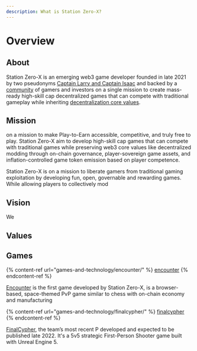 ```yaml
---
description: What is Station Zero-X?
---
```


# Overview

## About

Station Zero-X is an emerging web3 game developer founded in late 2021 by two pseudonyms [Captain Larry and Captain Isaac](station-zero-x/team.md) and backed by a [community](governance/community.md) of gamers and investors on a single mission to create mass-ready high-skill cap decentralized games that can compete with traditional gameplay while inheriting [decentralization core values](station-zero-x/rationale.md).&#x20;

## Mission

on a mission to make Play-to-Earn accessible, competitive, and truly free to play. Station Zero-X aim to develop high-skill cap games that can compete with traditional games while preserving web3 core values like decentralized modding through on-chain governance, player-sovereign game assets, and inflation-controlled game token emission based on player competence.

Station Zero-X is on a mission to liberate gamers from traditional gaming exploitation by developing fun, open, governable and rewarding games. While allowing players to collectively mod

## Vision

We&#x20;



## Values



## Games

{% content-ref url="games-and-technology/encounter/" %}
[encounter](games-and-technology/encounter/)
{% endcontent-ref %}

[Encounter](games-and-technology/encounter/) is the first game developed by Station Zero-X, is a browser-based, space-themed PvP game similar to chess with on-chain economy and manufacturing





{% content-ref url="games-and-technology/finalcypher/" %}
[finalcypher](games-and-technology/finalcypher/)
{% endcontent-ref %}

[FinalCypher](games-and-technology/finalcypher/), the team’s most recent P developed and expected to be published late 2022. It's a 5v5 strategic First-Person Shooter game built with Unreal Engine 5.
